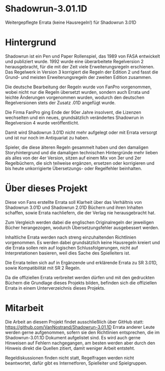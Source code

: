 Shadowrun-3.01.1D
=================

Weitergepflegte Errata (keine Hausregeln!) für Shadowrun 3.01D

Hintergrund
===========
Shadowrun ist ein Pen und Paper Rollenspiel, das 1989 von FASA entwickelt und publiziert wurde.
1992 wurde eine überarbeitete Regelversion 2 herausgebracht, für die mit der Zeit viele Erweiterungsregeln erschienen.
Das Regelwerk in Version 3 korrigiert die Regeln der Edition 2 und fasst die Grund- und meisten Erweiterungsregeln der zweiten Edition zusammen.

Die deutsche Bearbeitung der Regeln wurde von FanPro vorgenommen, wobei nicht nur die Regeln übersetzt wurden, sondern auch Errata und leichte Änderungen vorgenommen wurden, wodurch den deutschen Regelversionen stets der Zusatz .01D angefügt wurde.

Die Firma FanPro ging Ende der 90er Jahre insolvent, die Lizenzen wechselten und ein neues, grundsätzlich verändertes Shadowrun in Regelversion 4 wurde veröffentlicht.

Damit wird Shadowrun 3.01D nicht mehr aufgelegt oder mit Errata versorgt und ist nur noch im Antiquariat zu haben.

Spieler, die diese älteren Regeln gesammelt haben und den damaligen Storyhintergrund und die damaligen technischen Hintergründe mehr lieben als alles von der 4er Version, sitzen auf einem Mix von 3er und 2er Regelbüchern, die sich teilweise ergänzen, ersetzen oder korrigieren und bis heute unkorrigierte Übersetzungs- oder Regelfehler beinhalten.

Über dieses Projekt
===================
Diese von Fans erstellte Errata soll Klarheit über das Verhältnis von Shadowrun 3.01D und Shadowrun 2.01D Büchern und ihren Inhalten schaffen, sowie Errata nachliefern, die der Verlag nie herausgebracht hat.

Zum Vergleich werden dabei die englischen Originalregeln der jeweiligen Bücher herangezogen, wodurch Übersetzungsfehler ausgebessert werden.

Inhaltliche Errata werden nach streng einzuhaltenden Richtlinien vorgenommen. Es werden dabei grundsätzlich keine Hausregeln kreiert und die Errata sollen rein auf logischen Schlussfolgerungen, nicht auf Interpretationen basieren, weil dies Sache des Spielleiters ist.

Die Errata teilen sich auf in Ergänzende und erklärende Errata zu SR 3.01D, sowie Kompatibilität mit SR 2 Regeln.

Da die offiziellen Errata verbreitet werden dürfen und mit den gedruckten Büchern die Grundlage dieses Projekts bilden, befinden sich die offiziellen Errata in einem Unterverzeichnis dieses Projekts.

Mitarbeit
=========
Die Arbeit an diesem Projekt findet ausschließlich über GitHub statt:
https://github.com/VanNostrand/Shadowrun-3.01.1D
Errata anderer Leute werden gerne aufgenommen, sofern sie den Richtlinien entsprechen, die im Shadowrun-3.01.1D Dokument aufgelistet sind.
Es wird auch gerne Hinweisen auf Fehlern nachgegangen, am besten werden aber durch den Hinweis direkt die Quellen zitiert, damit weniger Arbeit entsteht.

Regeldiskussionen finden nicht statt, Regelfragen werden nicht beantwortet, dafür gibt es Internetforen, Spielleiter und Spielgruppen.